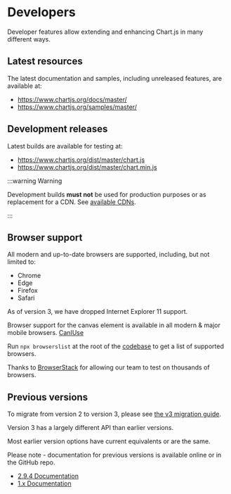 # Developers

Developer features allow extending and enhancing Chart.js in many different ways.

## Latest resources

The latest documentation and samples, including unreleased features, are available at:

- <https://www.chartjs.org/docs/master/>
- <https://www.chartjs.org/samples/master/>

## Development releases

Latest builds are available for testing at:

- <https://www.chartjs.org/dist/master/chart.js>
- <https://www.chartjs.org/dist/master/chart.min.js>

:::warning Warning

Development builds **must not** be used for production purposes or as replacement for a CDN. See [available CDNs](../getting-started/installation.md#cdn).

:::

## Browser support

All modern and up-to-date browsers are supported, including, but not limited to:

* Chrome
* Edge
* Firefox
* Safari

As of version 3, we have dropped Internet Explorer 11 support.

Browser support for the canvas element is available in all modern & major mobile browsers. [CanIUse](https://caniuse.com/#feat=canvas)

Run `npx browserslist` at the root of the [codebase](https://github.com/chartjs/Chart.js) to get a list of supported browsers.

Thanks to [BrowserStack](https://browserstack.com) for allowing our team to test on thousands of browsers.

## Previous versions

To migrate from version 2 to version 3, please see [the v3 migration guide](../getting-started/v3-migration).

Version 3 has a largely different API than earlier versions.

Most earlier version options have current equivalents or are the same.

Please note - documentation for previous versions is available online or in the GitHub repo.

- [2.9.4 Documentation](https://www.chartjs.org/docs/2.9.4/)
- [1.x Documentation](https://github.com/chartjs/Chart.js/tree/v1.1.1/docs)
